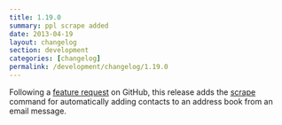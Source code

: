 ```yaml
---
title: 1.19.0
summary: ppl scrape added
date: 2013-04-19
layout: changelog
section: development
categories: [changelog]
permalink: /development/changelog/1.19.0
---
```


Following a [feature request](https://github.com/urael/ppl/issues/23) on GitHub,
this release adds the [scrape](/documentation/commands/scrape) command for
automatically adding contacts to an address book from an email message.
